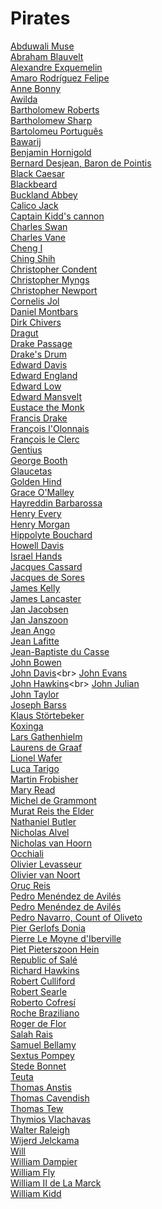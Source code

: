 # Pirates
[Abduwali Muse](https://en.wikipedia.org/wiki/Abduwali_Muse)<br>
[Abraham Blauvelt](https://en.wikipedia.org/wiki/Abraham_Blauvelt)<br>
[Alexandre Exquemelin](https://en.wikipedia.org/wiki/Alexandre_Exquemelin)<br>
[Amaro Rodríguez Felipe](https://en.wikipedia.org/wiki/Amaro_Rodr%C3%ADguez_Felipe)<br>
[Anne Bonny](https://en.wikipedia.org/wiki/Anne_Bonny)<br>
[Awilda](https://en.wikipedia.org/wiki/Awilda)<br>
[Bartholomew Roberts](https://en.wikipedia.org/wiki/Bartholomew_Roberts)<br>
[Bartholomew Sharp](https://en.wikipedia.org/wiki/Bartholomew_Sharp)<br>
[Bartolomeu Português](https://en.wikipedia.org/wiki/Bartolomeu_Portugu%C3%AAs)<br>
[Bawarij](https://en.wikipedia.org/wiki/Bawarij)<br>
[Benjamin Hornigold](https://en.wikipedia.org/wiki/Benjamin_Hornigold)<br>
[Bernard Desjean, Baron de Pointis](https://en.wikipedia.org/wiki/Bernard_Desjean,_Baron_de_Pointis)<br>
[Black Caesar](https://en.wikipedia.org/wiki/Black_Caesar_(pirate))<br>
[Blackbeard](https://en.wikipedia.org/wiki/Blackbeard)<br>
[Buckland Abbey](https://en.wikipedia.org/wiki/Buckland_Abbey)<br>
[Calico Jack](https://en.wikipedia.org/wiki/Calico_Jack)<br>
[Captain Kidd's cannon](https://en.wikipedia.org/wiki/Captain_Kidd%27s_cannon)<br>
[Charles Swan](https://en.wikipedia.org/wiki/Charles_Swan_(pirate))<br>
[Charles Vane](https://en.wikipedia.org/wiki/Charles_Vane)<br>
[Cheng I](https://en.wikipedia.org/wiki/Cheng_I)<br>
[Ching Shih](https://en.wikipedia.org/wiki/Ching_Shih)<br>
[Christopher Condent](https://en.wikipedia.org/wiki/Christopher_Condent)<br>
[Christopher Myngs](https://en.wikipedia.org/wiki/Christopher_Myngs)<br>
[Christopher Newport](https://en.wikipedia.org/wiki/Christopher_Newport)<br>
[Cornelis Jol](https://en.wikipedia.org/wiki/Cornelis_Jol)<br>
[Daniel Montbars](https://en.wikipedia.org/wiki/Daniel_Montbars)<br>
[Dirk Chivers](https://en.wikipedia.org/wiki/Dirk_Chivers)<br>
[Dragut](https://en.wikipedia.org/wiki/Dragut)<br>
[Drake Passage](https://en.wikipedia.org/wiki/Drake_Passage)<br>
[Drake's Drum](https://en.wikipedia.org/wiki/Drake%27s_Drum)<br>
[Edward Davis](https://en.wikipedia.org/wiki/Edward_Davis_(buccaneer))<br>
[Edward England](https://en.wikipedia.org/wiki/Edward_England)<br>
[Edward Low](https://en.wikipedia.org/wiki/Edward_Low)<br>
[Edward Mansvelt](https://en.wikipedia.org/wiki/Edward_Mansvelt)<br>
[Eustace the Monk](https://en.wikipedia.org/wiki/Eustace_the_Monk)<br>
[Francis Drake](https://en.wikipedia.org/wiki/Francis_Drake)<br>
[François l'Olonnais](https://en.wikipedia.org/wiki/Fran%C3%A7ois_l%27Olonnais)<br>
[François le Clerc](https://en.wikipedia.org/wiki/Fran%C3%A7ois_le_Clerc)<br>
[Gentius](https://en.wikipedia.org/wiki/Gentius)<br>
[George Booth](https://en.wikipedia.org/wiki/George_Booth_(pirate))<br>
[Glaucetas](https://en.wikipedia.org/wiki/Glaucetas)<br>
[Golden Hind](https://en.wikipedia.org/wiki/Golden_Hind)<br>
[Grace O'Malley](https://en.wikipedia.org/wiki/Grace_O%27Malley)<br>
[Hayreddin Barbarossa](https://en.wikipedia.org/wiki/Hayreddin_Barbarossa)<br>
[Henry Every](https://en.wikipedia.org/wiki/Henry_Every)<br>
[Henry Morgan](https://en.wikipedia.org/wiki/Henry_Morgan)<br>
[Hippolyte Bouchard](https://en.wikipedia.org/wiki/Hippolyte_Bouchard)<br>
[Howell Davis](https://en.wikipedia.org/wiki/Howell_Davis)<br>
[Israel Hands](https://en.wikipedia.org/wiki/Israel_Hands)<br>
[Jacques Cassard](https://en.wikipedia.org/wiki/Jacques_Cassard)<br>
[Jacques de Sores](https://en.wikipedia.org/wiki/Jacques_de_Sores)<br>
[James Kelly](https://en.wikipedia.org/wiki/James_Kelly_(pirate))<br>
[James Lancaster](https://en.wikipedia.org/wiki/James_Lancaster)<br>
[Jan Jacobsen](https://en.wikipedia.org/wiki/Jan_Jacobsen)<br>
[Jan Janszoon](https://en.wikipedia.org/wiki/Jan_Janszoon)<br>
[Jean Ango](https://en.wikipedia.org/wiki/Jean_Ango)<br>
[Jean Lafitte](https://en.wikipedia.org/wiki/Jean_Lafitte)<br>
[Jean-Baptiste du Casse](https://en.wikipedia.org/wiki/Jean-Baptiste_du_Casse)<br>
[John Bowen](https://en.wikipedia.org/wiki/John_Bowen_(pirate))<br>
[John Davis](https://en.wikipedia.org/wiki/John_Davis_(English_explorer))<br>
[John Evans](https://en.wikipedia.org/wiki/John_Evans_(pirate))<br>
[John Hawkins](https://en.wikipedia.org/wiki/John_Hawkins_(naval_commander))<br>
[John Julian](https://en.wikipedia.org/wiki/John_Julian)<br>
[John Taylor](https://en.wikipedia.org/wiki/John_Taylor_(pirate))<br>
[Joseph Barss](https://en.wikipedia.org/wiki/Joseph_Barss)<br>
[Klaus Störtebeker](https://en.wikipedia.org/wiki/Klaus_St%C3%B6rtebeker)<br>
[Koxinga](https://en.wikipedia.org/wiki/Koxinga)<br>
[Lars Gathenhielm](https://en.wikipedia.org/wiki/Lars_Gathenhielm)<br>
[Laurens de Graaf](https://en.wikipedia.org/wiki/Laurens_de_Graaf)<br>
[Lionel Wafer](https://en.wikipedia.org/wiki/Lionel_Wafer)<br>
[Luca Tarigo](https://en.wikipedia.org/wiki/Luca_Tarigo)<br>
[Martin Frobisher](https://en.wikipedia.org/wiki/Martin_Frobisher)<br>
[Mary Read](https://en.wikipedia.org/wiki/Mary_Read)<br>
[Michel de Grammont](https://en.wikipedia.org/wiki/Michel_de_Grammont)<br>
[Murat Reis the Elder](https://en.wikipedia.org/wiki/Murat_Reis_the_Elder)<br>
[Nathaniel Butler](https://en.wikipedia.org/wiki/Nathaniel_Butler)<br>
[Nicholas Alvel](https://en.wikipedia.org/wiki/Nicholas_Alvel)<br>
[Nicholas van Hoorn](https://en.wikipedia.org/wiki/Nicholas_van_Hoorn)<br>
[Occhiali](https://en.wikipedia.org/wiki/Occhiali)<br>
[Olivier Levasseur](https://en.wikipedia.org/wiki/Olivier_Levasseur)<br>
[Olivier van Noort](https://en.wikipedia.org/wiki/Olivier_van_Noort)<br>
[Oruç Reis](https://en.wikipedia.org/wiki/Oru%C3%A7_Reis)<br>
[Pedro Menéndez de Avilés](https://en.wikipedia.org/wiki/Pedro_Menéndez_de_Avilés)<br>
[Pedro Menéndez de Avilés](https://en.wikipedia.org/wiki/Pedro_Men%C3%A9ndez_de_Avil%C3%A9s)<br>
[Pedro Navarro, Count of Oliveto](https://en.wikipedia.org/wiki/Pedro_Navarro,_Count_of_Oliveto)<br>
[Pier Gerlofs Donia](https://en.wikipedia.org/wiki/Pier_Gerlofs_Donia)<br>
[Pierre Le Moyne d'Iberville](https://en.wikipedia.org/wiki/Pierre_Le_Moyne_d%27Iberville)<br>
[Piet Pieterszoon Hein](https://en.wikipedia.org/wiki/Piet_Pieterszoon_Hein)<br>
[Republic of Salé](https://en.wikipedia.org/wiki/Republic_of_Sal%C3%A9)<br>
[Richard Hawkins](https://en.wikipedia.org/wiki/Richard_Hawkins)<br>
[Robert Culliford](https://en.wikipedia.org/wiki/Robert_Culliford)<br>
[Robert Searle](https://en.wikipedia.org/wiki/Robert_Searle)<br>
[Roberto Cofresí](https://en.wikipedia.org/wiki/Roberto_Cofres%C3%AD)<br>
[Roche Braziliano](https://en.wikipedia.org/wiki/Roche_Braziliano)<br>
[Roger de Flor](https://en.wikipedia.org/wiki/Roger_de_Flor)<br>
[Salah Rais](https://en.wikipedia.org/wiki/Salah_Rais)<br>
[Samuel Bellamy](https://en.wikipedia.org/wiki/Samuel_Bellamy)<br>
[Sextus Pompey](https://en.wikipedia.org/wiki/Sextus_Pompey)<br>
[Stede Bonnet](https://en.wikipedia.org/wiki/Stede_Bonnet)<br>
[Teuta](https://en.wikipedia.org/wiki/Teuta)<br>
[Thomas Anstis](https://en.wikipedia.org/wiki/Thomas_Anstis)<br>
[Thomas Cavendish](https://en.wikipedia.org/wiki/Thomas_Cavendish)<br>
[Thomas Tew](https://en.wikipedia.org/wiki/Thomas_Tew)<br>
[Thymios Vlachavas](https://en.wikipedia.org/wiki/Thymios_Vlachavas)<br>
[Walter Raleigh](https://en.wikipedia.org/wiki/Walter_Raleigh)<br>
[Wijerd Jelckama](https://en.wikipedia.org/wiki/Wijerd_Jelckama)<br>
[Will](https://en.wikipedia.org/wiki/Will_(Indian))<br>
[William Dampier](https://en.wikipedia.org/wiki/William_Dampier)<br>
[William Fly](https://en.wikipedia.org/wiki/William_Fly)<br>
[William II de La Marck](https://en.wikipedia.org/wiki/William_II_de_La_Marck)<br>
[William Kidd](https://en.wikipedia.org/wiki/William_Kidd)<br>
